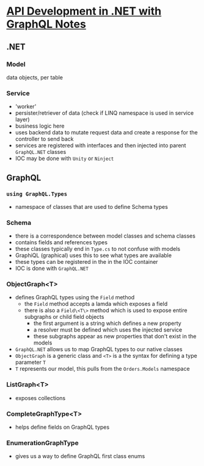 # [API Development in .NET with GraphQL Notes](https://www.lynda.com/NET-tutorials/API-Development-NET-GraphQL/664823-2.html)

## .NET

### Model

data objects, per table

### Service

- 'worker'
- persister/retriever of data (check if LINQ namespace is used in service layer)
- business logic here
- uses backend data to mutate request data and create a response for the controller to send back
- services are registered with interfaces and then injected into parent `GraphQL.NET` classes
- IOC may be done with `Unity` or `Ninject`

## GraphQL

### `using GraphQL.Types`

- namespace of classes that are used to define Schema types

### Schema

- there is a correspondence between model classes and schema classes
- contains fields and references types
- these classes typically end in `Type.cs` to not confuse with models
- GraphiQL (graphical) uses this to see what types are available
- these types can be registered in the in the IOC container
- IOC is done with `GraphQL.NET`

### ObjectGraph\<T\>

- defines GraphQL types using the `Field` method
  - the `Field` method accepts a lamda which exposes a field
  - there is also a `Field\<T\>` method which is used to expose entire subgraphs or child field objects
    - the first argument is a string which defines a new property
    - a resolver must be defined which uses the injected service
    - these subgraphs appear as new properties that don't exist in the models
- `GraphQL.NET` allows us to map GraphQL types to our native classes
- `ObjectGraph` is a generic class and `<T>` is a the syntax for defining a type parameter `T`
- `T` represents our model, this pulls from the `Orders.Models` namespace

### ListGraph\<T\>

- exposes collections

### CompleteGraphType\<T\>

- helps define fields on GraphQL types

### EnumerationGraphType

- gives us a way to define GraphQL first class enums
